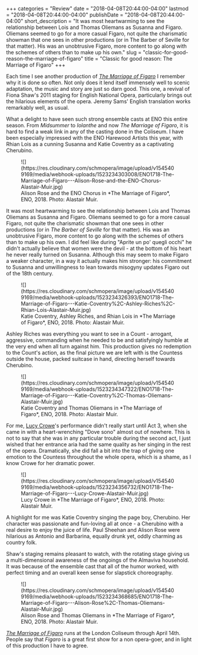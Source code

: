 +++
categories = "Review"
date = "2018-04-08T20:44:00-04:00"
lastmod = "2018-04-08T20:44:00-04:00"
publishDate = "2018-04-08T20:44:00-04:00"
short_description = "It was most heartwarming to see the relationship between Lois and Thomas Oliemans as Susanna and Figaro. Oliemans seemed to go for a more casual Figaro, not quite the charismatic showman that one sees in other productions (or in The Barber of Seville for that matter). His was an unobtrusive Figaro, more content to go along with the schemes of others than to make up his own."
slug = "classic-for-good-reason-the-marriage-of-figaro"
title = "Classic for good reason: The Marriage of Figaro"
+++

Each time I see another production of [*The Marriage of Figaro*](https://www.eno.org/whats-on/the-marriage-of-figaro/) I remember why it is done so often. Not only does it lend itself immensely well to scenic adaptation, the music and story are just so darn good. This one, a revival of Fiona Shaw's 2011 staging for English National Opera, particularly brings out the hilarious elements of the opera. Jeremy Sams' English translation works remarkably well, as usual. 

What a delight to have seen such strong ensemble casts at ENO this entire season. From *Midsummer* to *Iolanthe* and now *The Marriage of Figaro*, it is hard to find a weak link in any of the casting done in the Coliseum. I have been especially impressed with the ENO Harewood Artists this year, with Rhian Lois as a cunning Susanna and Katie Coventry as a captivating Cherubino.

<figure data-type="image">
![](https://res.cloudinary.com/schmopera/image/upload/v1545409169/media/webhook-uploads/1523234303008/ENO1718-The-Marriage-of-Figaro---Alison-Rose-and-the-ENO-Chorus-Alastair-Muir.jpg)
<figcaption>Alison Rose and the ENO Chorus in *The Marriage of Figaro*, ENO, 2018. Photo: Alastair Muir.</figcaption>
</figure>

It was most heartwarming to see the relationship between Lois and Thomas Oliemans as Susanna and Figaro. Oliemans seemed to go for a more casual Figaro, not quite the charismatic showman that one sees in other productions (or in *The Barber of Seville* for that matter). His was an unobtrusive Figaro, more content to go along with the schemes of others than to make up his own. I did feel like during "Aprite un po' quegli occhi" he didn't actually believe that women were the devil - at the bottom of his heart he never really turned on Susanna. Although this may seem to make Figaro a weaker character, in a way it actually makes him stronger: his commitment to Susanna and unwillingness to lean towards misogyny updates Figaro out of the 18th century.

<figure data-type="image">
![](https://res.cloudinary.com/schmopera/image/upload/v1545409169/media/webhook-uploads/1523234326393/ENO1718-The-Marriage-of-Figaro---Katie-Coventry%2C-Ashley-Riches%2C-Rhian-Lois-Alastair-Muir.jpg)
<figcaption>Katie Coventry, Ashley Riches, and Rhian Lois in *The Marriage of Figaro*, ENO, 2018. Photo: Alastair Muir.</figcaption>
</figure>

Ashley Riches was everything you want to see in a Count - arrogant, aggressive, commanding when he needed to be and satisfyingly humble at the very end when all turn against him. This production gives no redemption to the Count's action, as the final picture we are left with is the Countess outside the house, packed suitcase in hand, directing herself towards Cherubino. 

<figure data-type="image">
![](https://res.cloudinary.com/schmopera/image/upload/v1545409169/media/webhook-uploads/1523234347322/ENO1718-The-Marriage-of-Figaro---Katie-Coventry%2C-Thomas-Oliemans-Alastair-Muir.jpg)
<figcaption>Katie Coventry and Thomas Oliemans in *The Marriage of Figaro*, ENO, 2018. Photo: Alastair Muir.</figcaption>
</figure>

For me, [Lucy Crowe](/scene/people/lucy-crowe/)'s performance didn't really start until Act 3, when she came in with a heart-wrenching "Dove sono" almost out of nowhere. This is not to say that she was in any particular trouble during the second act, I just wished that her entrance aria had the same quality as her singing in the rest of the opera. Dramatically, she did fall a bit into the trap of giving one emotion to the Countess throughout the whole opera, which is a shame, as I know Crowe for her dramatic power.

<figure data-type="image">
![](https://res.cloudinary.com/schmopera/image/upload/v1545409169/media/webhook-uploads/1523234356732/ENO1718-The-Marriage-of-Figaro---Lucy-Crowe-Alastair-Muir.jpg)
<figcaption>Lucy Crowe in *The Marriage of Figaro*, ENO, 2018. Photo: Alastair Muir.</figcaption>
</figure>

A highlight for me was Katie Coventry singing the page boy, Cherubino. Her character was passionate and fun-loving all at once - a Cherubino with a real desire to enjoy the juice of life. Paul Sheehan and Alison Rose were hilarious as Antonio and Barbarina, equally drunk yet, oddly charming as country folk.

Shaw's staging remains pleasant to watch, with the rotating stage giving us a multi-dimensional awareness of the ongoings of the Almaviva household. It was because of the ensemble cast that all of the humor worked, with perfect timing and an overall keen sense for slapstick choreography.

<figure data-type="image">
![](https://res.cloudinary.com/schmopera/image/upload/v1545409169/media/webhook-uploads/1523234368685/ENO1718-The-Marriage-of-Figaro---Alison-Rose%2C-Thomas-Oliemans-Alastair-Muir.jpg)
<figcaption>Alison Rose and Thomas Oliemans in *The Marriage of Figaro*, ENO, 2018. Photo: Alastair Muir.</figcaption>
</figure>

[*The Marriage of Figaro*](https://www.eno.org/whats-on/the-marriage-of-figaro/#prod-discover) runs at the London Coliseum through April 14th. People say that *Figaro* is a great first show for a non opera-goer, and in light of this production I have to agree.

